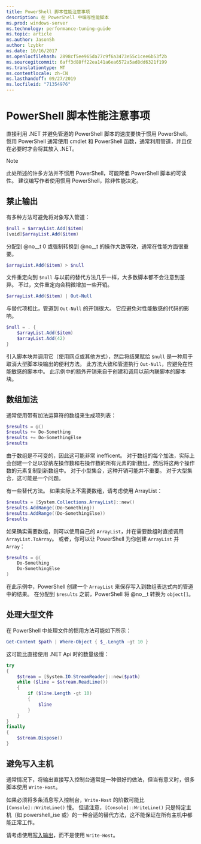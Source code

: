 ```yaml
---
title: PowerShell 脚本性能注意事项
description: 在 PowerShell 中编写性能脚本
ms.prod: windows-server
ms.technology: performance-tuning-guide
ms.topic: article
ms.author: JasonSh
author: lzybkr
ms.date: 10/16/2017
ms.openlocfilehash: 2898cf5ee965da77c9f6a3473e55c1cee6b53f2b
ms.sourcegitcommit: 6aff3d88ff22ea141a6ea6572a5ad8dd6321f199
ms.translationtype: MT
ms.contentlocale: zh-CN
ms.lasthandoff: 09/27/2019
ms.locfileid: "71354976"
---
```

# <a name="powershell-scripting-performance-considerations"></a>PowerShell 脚本性能注意事项

直接利用 .NET 并避免管道的 PowerShell 脚本的速度要快于惯用 PowerShell。 惯用 PowerShell 通常使用 cmdlet 和 PowerShell 函数，通常利用管道，并且仅在必要时才会将其放入 .NET。

>[!Note] 
> 此处所述的许多方法并不惯用 PowerShell，可能降低 PowerShell 脚本的可读性。 建议编写作者使用惯用 PowerShell，除非性能决定。

## <a name="suppressing-output"></a>禁止输出

有多种方法可避免将对象写入管道：

```PowerShell
$null = $arrayList.Add($item)
[void]$arrayList.Add($item)
```

分配到 @no__t 0 或强制转换到 @no__t 的操作大致等效，通常在性能方面很重要。

```PowerShell
$arrayList.Add($item) > $null
```

文件重定向到 `$null` 与以前的替代方法几乎一样，大多数脚本都不会注意到差异。
不过，文件重定向会稍微增加一些开销。

```PowerShell
$arrayList.Add($item) | Out-Null
```

与替代项相比，管道到 `Out-Null` 的开销很大。
它应避免对性能敏感的代码的影响。

```PowerShell
$null = . {
    $arrayList.Add($item)
    $arrayList.Add(42)
}
```

引入脚本块并调用它（使用网点或其他方式），然后将结果赋给 `$null` 是一种用于取消大型脚本块输出的便利方法。
此方法大致和管道执行 `Out-Null`，应避免在性能敏感的脚本中。
此示例中的额外开销来自于创建和调用以前内联脚本的脚本块。


## <a name="array-addition"></a>数组加法

通常使用带有加法运算符的数组来生成项列表：

```PowerShell
$results = @()
$results += Do-Something
$results += Do-SomethingElse
$results
```

由于数组是不可变的，因此这可能非常 inefficent。
对于数组的每个加法，实际上会创建一个足以容纳左操作数和右操作数的所有元素的新数组，然后将这两个操作数的元素复制到新数组中。
对于小型集合，这种开销可能并不重要。
对于大型集合，这可能是一个问题。

有一些替代方法。
如果实际上不需要数组，请考虑使用 ArrayList：

```PowerShell
$results = [System.Collections.ArrayList]::new()
$results.AddRange((Do-Something))
$results.AddRange((Do-SomethingElse))
$results
```

如果确实需要数组，则可以使用自己的 `ArrayList`，并在需要数组时直接调用 `ArrayList.ToArray`。
或者，你可以让 PowerShell 为你创建 `ArrayList` 并 `Array`：

```PowerShell
$results = @(
    Do-Something
    Do-SomethingElse
)
```

在此示例中，PowerShell 创建一个 `ArrayList` 来保存写入到数组表达式内的管道中的结果。
在分配到 `$results` 之前，PowerShell 将 @no__t 转换为 `object[]`。

## <a name="processing-large-files"></a>处理大型文件

在 PowerShell 中处理文件的惯用方法可能如下所示：

```PowerShell
Get-Content $path | Where-Object { $_.Length -gt 10 }
```

这可能比直接使用 .NET Api 时的数量级慢：

```PowerShell
try
{
    $stream = [System.IO.StreamReader]::new($path)
    while ($line = $stream.ReadLine())
    {
        if ($line.Length -gt 10)
        {
            $line
        }
    }
}
finally
{
    $stream.Dispose()
}
```

## <a name="avoid-write-host"></a>避免写入主机

通常情况下，将输出直接写入控制台通常是一种很好的做法，但当有意义时，很多脚本使用 `Write-Host`。

如果必须将多条消息写入控制台，`Write-Host` 的阶数可能比 `[Console]::WriteLine()` 慢。 但请注意，`[Console]::WriteLine()` 只是特定主机（如 powershell_ise 或）的一种合适的替代方法，这不能保证在所有主机中都能正常工作。

请考虑使用[写入输出](/powershell/module/Microsoft.PowerShell.Utility/Write-Output?view=powershell-5.1)，而不是使用 `Write-Host`。

